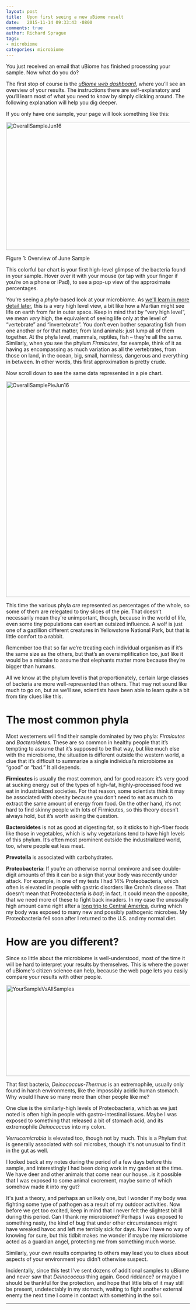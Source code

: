 ```yaml
---
layout: post
title:  Upon first seeing a new uBiome result
date:   2015-11-14 09:33:43 -0800
comments: true
author: Richard Sprague
tags:
- microbiome
categories: microbiome
---
```


You just received an email that uBiome has finished processing your sample. Now what do you do?

The first stop of course is the [*uBiome web dashboard*](http://app.ubiome.com/), where you’ll see an overview of your results. The instructions there are self-explanatory and you’ll learn most of what you need to know by simply clicking around. The following explanation will help you dig deeper.

If you only have one sample, your page will look something like this:

<a data-flickr-embed="true"  href="https://www.flickr.com/photos/sprague/22665980204/in/album-72157659312996283/" title="OverallSampleJun16"><img src="https://farm6.staticflickr.com/5697/22665980204_030ea8f856_z.jpg" width="640" height="350" alt="OverallSampleJun16"></a><script async src="//embedr.flickr.com/assets/client-code.js" charset="utf-8"></script>

Figure 1: Overview of June Sample

This colorful bar chart is your first high-level glimpse of the bacteria found in your sample. Hover over it with your mouse (or tap with your finger if you’re on a phone or iPad), to see a pop-up view of the approximate percentages.

You’re seeing a *phyla*-based look at your microbiome. As [we'll learn in more detail later](science.md), this is a very high level view, a bit like how a Martian might see life on earth from far in outer space. Keep in mind that by “very high level”, we mean *very* high, the equivalent of seeing life only at the level of “vertebrate” and “invertebrate”. You don’t even bother separating fish from one another or for that matter, from land animals: just lump all of them together. At the phyla level, mammals, reptiles, fish – they’re all the same. Similarly, when you see the phylum *Firmicutes*, for example, think of it as having as encompassing as much variation as all the vertebrates, from those on land, in the ocean, big, small, harmless, dangerous and everything in between. In other words, this first approximation is pretty crude.

Now scroll down to see the same data represented in a pie chart.

<a data-flickr-embed="true"  href="https://www.flickr.com/photos/sprague/23186057002/in/album-72157659312996283/" title="OverallSamplePieJun16"><img src="https://farm1.staticflickr.com/746/23186057002_a3931076ec_z.jpg" width="640" height="590" alt="OverallSamplePieJun16"></a><script async src="//embedr.flickr.com/assets/client-code.js" charset="utf-8"></script>

This time the various phyla *are* represented as percentages of the whole, so some of them are relegated to tiny slices of the pie. That doesn’t necessarily mean they’re unimportant, though, because in the world of life, even some tiny populations can exert an outsized influence. A wolf is just one of a gazillion different creatures in Yellowstone National Park, but that is little comfort to a rabbit.

Remember too that so far we’re treating each individual organism as if it’s the same size as the others, but that’s an oversimplification too, just like it would be a mistake to assume that elephants matter more because they’re bigger than humans.

All we know at the phylum level is that proportionately, certain large classes of bacteria are more well-represented than others. That may not sound like much to go on, but as we’ll see, scientists have been able to learn quite a bit from tiny clues like this.

The most common phyla
=====================

Most westerners will find their sample dominated by two phyla: *Firmicutes* and *Bacteroidetes*. These are so common in healthy people that it’s tempting to assume that it’s supposed to be that way, but like much else with the microbiome, the situation is different outside the western world, a clue that it’s difficult to summarize a single individual’s microbiome as “good” or “bad.” It all depends.

**Firmicutes** is usually the most common, and for good reason: it’s very good at sucking energy out of the types of high-fat, highly-processed food we eat in industrialized societies. For that reason, some scientists think it may be associated with obesity because you don’t need to eat as much to extract the same amount of energy from food. On the other hand, it’s not hard to find skinny people with lots of Firmicutes, so this theory doesn’t always hold, but it’s worth asking the question.

**Bacteroidetes** is not as good at digesting fat, so it sticks to high-fiber foods like those in vegetables, which is why vegetarians tend to have high levels of this phylum. It’s often most prominent outside the industrialized world, too, where people eat less meat.

**Prevotella** is associated with carbohydrates.


**Proteobacteria**: 
If you’re an otherwise normal omnivore and see double-digit amounts of this it can be a sign that your body was recently under attack. For example, in one of my tests I had 14% Proteobacteria, which often is elevated in people with gastric disorders like Crohn’s disease. That doesn’t mean that Proteobacteria is *bad*; in fact, it could mean the opposite, that we need more of these to fight back invaders. In my case the unusually high amount came right after a [long trip to Central America](experiment-jungleTravel.md), during which my body was exposed to many new and possibly pathogenic microbes. My Proteobacteria fell soon after I returned to the U.S. and my normal diet.



How are you different?
======================
Since so little about the microbiome is well-understood, most of the time it will be hard to interpret your results by themselves. This is where the power of uBiome's citizen science can help, because the web page lets you easily compare your results with other people.

<a data-flickr-embed="true"  href="https://www.flickr.com/photos/sprague/23268236946/in/album-72157659312996283/" title="YourSampleVsAllSamples"><img src="https://farm1.staticflickr.com/744/23268236946_4f4de38a5e_z.jpg" width="640" height="249" alt="YourSampleVsAllSamples"></a><script async src="//embedr.flickr.com/assets/client-code.js" charset="utf-8"></script>

That first bacteria, *Deinococcus-Thermus* is an extremophile, usually only found in harsh environments, like the impossibly acidic human stomach. Why would I have so many more than other people like me?

One clue is the similarly-high levels of Proteobacteria, which as we just noted is often high in people with gastro-intestinal issues. Maybe I was exposed to something that released a bit of stomach acid, and its extremophile *Deinococcus* into my colon.

*Verrucomicrobia* is elevated too, though not by much. This is a Phylum that is generally associated with soil microbes, though it's not unusual to find it in the gut as well. 

I looked back at my notes during the period of a few days before this sample, and interestingly I had been doing work in my garden at the time. We have deer and other animals that come near our house...is it possible that I was exposed to some animal excrement, maybe some of which somehow made it into my gut?

It's just a theory, and perhaps an unlikely one, but I wonder if my body was fighting some type of pathogen as a result of my outdoor activities. Now before we get too excited, keep in mind that I never felt the slightest bit ill during this period. Can I thank my microbiome? Perhaps I was exposed to something nasty, the kind of bug that under other circumstances might have wreaked havoc and left me terribly sick for days. Now I have no way of knowing for sure, but this tidbit makes me wonder if maybe my microbiome acted as a guardian angel, protecting me from something much worse.

Similarly, your own results comparing to others may lead you to clues about aspects of your environment you didn't otherwise suspect.

Incidentally, since this test I've sent dozens of additional samples to uBiome and never saw that *Deinococcus* thing again. Good riddance? or maybe I should be thankful for the protection, and hope that little bits of it may still be present, undetectably in my stomach, waiting to fight another external enemy the next time I come in contact with something in the soil.


---

[^1]: De Filippo, Carlotta, Duccio Cavalieri, Monica Di Paola, Matteo Ramazzotti, Jean Baptiste Poullet, Sebastien Massart, Silvia Collini, Giuseppe Pieraccini, and Paolo Lionetti. 2010. “Impact of Diet in Shaping Gut Microbiota Revealed by a Comparative Study in Children from Europe and Rural Africa.” *Proceedings of the National Academy of Sciences of the United States of America* 107 (33): 14691–96. doi:10.1073/pnas.1005963107.

